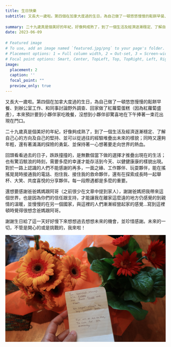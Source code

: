 ```yaml
---
title: 生日快樂
subtitle: 又長大一歲啦。第四個在加拿大度過的生日，為自己做了一頓悠悠慢慢的鬆餅早餐、到辦公室工作、和同事討論野外調查、回家做了紅蘿蔔蛋糕（因為紅蘿蔔盛產）...

summary: 二十九歲真是個美好的年紀，好像夠成熟了，到了一個生活及經濟逐漸穩定、了解自己心的方向及自己的堅持、並可以從過往的經驗堆疊出未來的樣貌
date: 2023-06-09

# Featured image
# To use, add an image named `featured.jpg/png` to your page's folder.
# Placement options: 1 = Full column width, 2 = Out-set, 3 = Screen-width
# Focal point options: Smart, Center, TopLeft, Top, TopRight, Left, Right, BottomLeft, Bottom, BottomRight
image:
  placement: 2
  caption: ''
  focal_point: ""
  preview_only: true
---
```


又長大一歲啦。第四個在加拿大度過的生日，為自己做了一頓悠悠慢慢的鬆餅早餐、到辦公室工作、和同事討論野外調查、回家做了紅蘿蔔蛋糕（因為紅蘿蔔盛產），本來預計要到小夥伴家吃晚餐，沒想到小夥伴卻驚喜地在下午捧著一束花出現在門口。

二十九歲真是個美好的年紀，好像夠成熟了，到了一個生活及經濟逐漸穩定、了解自己心的方向及自己的堅持、並可以從過往的經驗堆疊出未來的樣貌；同時又還夠年輕，還有著滿滿的探險的勇氣、並保持著一心想著要走向世界的熱血。

回頭看看過去的日子，跌跌撞撞的，是無數個當下做的選擇才推疊出現在的生活；也有驚滔駭浪的時刻，需要多麼的幸運才能存活到今天、以健健康康的樣貌出現。對於一路上認識的人們不能感謝的再多，一面之緣、工作夥伴、玩耍夥伴，能在搖搖晃晃時接通我的電話、抱住我、接住我的救命夥伴，還有在探索成長時一起舉杯、大笑、共度喜悅的分享夥伴。每一段際遇都是多麼的重要。

還想要感謝爸爸媽媽跟阿哥（之前很少在文章中提到家人），謝謝爸媽把我帶來這個世界，也是因為你們的信任跟支持，才能讓我在離家這麼遠的地方仍感覺的到親情的溫暖，並慢慢的在另一個國家，與這裡的人們漸漸經營起家的感覺...寫到這裡頓時覺得很想念爸媽跟阿哥。

謝謝生日給了這一天好好慢下來想想過去想想未來的機會，並珍惜感謝。未來的一切，不管是開心的或是挑戰的，我來啦！

![alt text](featured.jpg)
